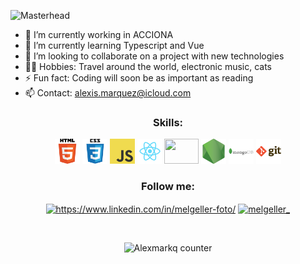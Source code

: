 ![Masterhead](https://res.cloudinary.com/dopb5djap/image/upload/v1674677168/github_copia_mrftb5.jpg)


- 🔭 I’m currently working in ACCIONA
- 🌱 I’m currently learning Typescript and Vue
- 👯 I’m looking to collaborate on a project with new technologies
- 👌🏽 Hobbies: Travel around the world, electronic music, cats
- ⚡ Fun fact: Coding will soon be as important as reading
- 📫 Contact: alexis.marquez@icloud.com


<h3 align="center">Skills:</h3>

<div align="center">

<code><img height="40" src="https://raw.githubusercontent.com/github/explore/80688e429a7d4ef2fca1e82350fe8e3517d3494d/topics/html/html.png"></code>
 <code><img height="40" src="https://raw.githubusercontent.com/github/explore/80688e429a7d4ef2fca1e82350fe8e3517d3494d/topics/css/css.png"></code>
<code><img height="40" src="https://raw.githubusercontent.com/github/explore/80688e429a7d4ef2fca1e82350fe8e3517d3494d/topics/javascript/javascript.png"></code>
<code><img height="40" src="https://raw.githubusercontent.com/github/explore/80688e429a7d4ef2fca1e82350fe8e3517d3494d/topics/react/react.png"></code>
  <code><img height="40" width="55" src="https://user-images.githubusercontent.com/11978772/40430986-a0eb7b92-5e63-11e8-80eb-43fe07f664a6.png"></code>
<code><img height="40" src="https://raw.githubusercontent.com/github/explore/80688e429a7d4ef2fca1e82350fe8e3517d3494d/topics/nodejs/nodejs.png"></code>
 <code><img height="40" src="https://raw.githubusercontent.com/github/explore/80688e429a7d4ef2fca1e82350fe8e3517d3494d/topics/mongodb/mongodb.png"></code>
<code><img height="40" src="https://raw.githubusercontent.com/github/explore/80688e429a7d4ef2fca1e82350fe8e3517d3494d/topics/git/git.png"></code>
 
</div>

<h3 align="center">Follow me:</h3>
<p align="center">
<a href="https://www.linkedin.com/in/alexis-marquez-de-eugenio/" target="blank"><img align="center" src="https://raw.githubusercontent.com/rahuldkjain/github-profile-readme-generator/master/src/images/icons/Social/linked-in-alt.svg" alt="https://www.linkedin.com/in/melgeller-foto/" height="30" width="40" /></a>
<a href="https://instagram.com/alexmarkq" target="blank"><img align="center" src="https://raw.githubusercontent.com/rahuldkjain/github-profile-readme-generator/master/src/images/icons/Social/instagram.svg" alt="melgeller_" height="30" width="40" /></a>
</p>
 <br />
 <p align="center"> <img src="https://komarev.com/ghpvc/?username=Alexmarkq&label=Profile%20views&color=0e75b6&style=flat" alt="Alexmarkq counter" /> </p>
 
